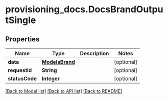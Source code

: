 # provisioning_docs.DocsBrandOutputSingle

## Properties
Name | Type | Description | Notes
------------ | ------------- | ------------- | -------------
**data** | [**ModelsBrand**](ModelsBrand.md) |  | [optional] 
**requestId** | **String** |  | [optional] 
**statusCode** | **Integer** |  | [optional] 

[[Back to Model list]](../README.md#documentation-for-models) [[Back to API list]](../README.md#documentation-for-api-endpoints) [[Back to README]](../README.md)


